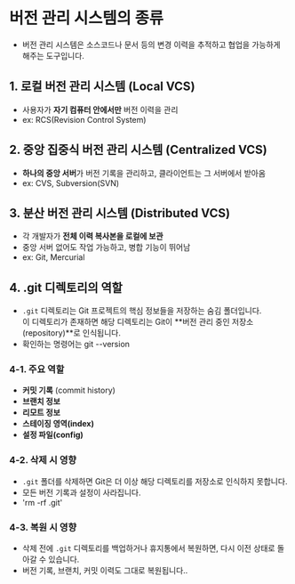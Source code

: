 # 버전 관리 시스템의 종류

- 버전 관리 시스템은 소스코드나 문서 등의 변경 이력을 추적하고 협업을 가능하게 해주는 도구입니다.

## 1. 로컬 버전 관리 시스템 (Local VCS)

- 사용자가 **자기 컴퓨터 안에서만** 버전 이력을 관리
- ex: RCS(Revision Control System) 

## 2. 중앙 집중식 버전 관리 시스템 (Centralized VCS)

- **하나의 중앙 서버**가 버전 기록을 관리하고, 클라이언트는 그 서버에서 받아옴
- ex: CVS, Subversion(SVN)

## 3. 분산 버전 관리 시스템 (Distributed VCS)

- 각 개발자가 **전체 이력 복사본을 로컬에 보관**
- 중앙 서버 없어도 작업 가능하고, 병합 기능이 뛰어남
- ex: Git, Mercurial


## 4. .git 디렉토리의 역할

- `.git` 디렉토리는 Git 프로젝트의 핵심 정보들을 저장하는 숨김 폴더입니다.  
이 디렉토리가 존재하면 해당 디렉토리는 Git이 **버전 관리 중인 저장소(repository)**로 인식됩니다.
- 확인하는 명령어는 git --version

### 4-1. 주요 역할

- **커밋 기록** (commit history)
- **브랜치 정보**
- **리모트 정보**
- **스테이징 영역(index)**
- **설정 파일(config)**

### 4-2. 삭제 시 영향

- `.git` 폴더를 삭제하면 Git은 더 이상 해당 디렉토리를 저장소로 인식하지 못합니다.
- 모든 버전 기록과 설정이 사라집니다.
- 'rm -rf .git'

### 4-3. 복원 시 영향

- 삭제 전에 `.git` 디렉토리를 백업하거나 휴지통에서 복원하면, 다시 이전 상태로 돌아갈 수 있습니다.
- 버전 기록, 브랜치, 커밋 이력도 그대로 복원됩니다..